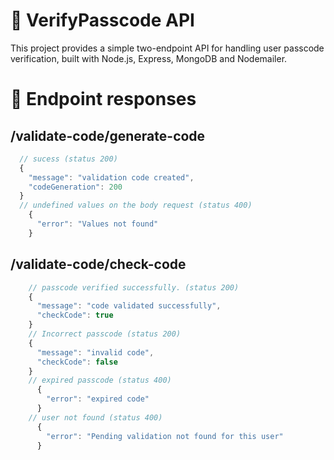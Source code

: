# 🔐 VerifyPasscode API
This project provides a simple two-endpoint API for handling user passcode verification, built with Node.js, Express, MongoDB and Nodemailer.
# 📌 Endpoint responses
## /validate-code/generate-code
  ```js
    // sucess (status 200)
    {
      "message": "validation code created",
      "codeGeneration": 200
    }
    // undefined values on the body request (status 400)
      {
        "error": "Values not found"
      }
  ```

## /validate-code/check-code
```js
    // passcode verified successfully. (status 200)
    {
      "message": "code validated successfully",
      "checkCode": true
    }
    // Incorrect passcode (status 200)
    {
      "message": "invalid code",
      "checkCode": false
    }
    // expired passcode (status 400)
      {
        "error": "expired code"
      }
    // user not found (status 400)
      {
        "error": "Pending validation not found for this user"
      }
  ```
